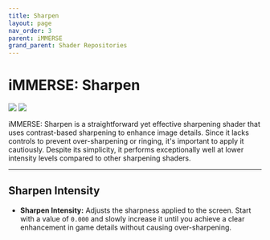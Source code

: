 ```yaml
---
title: Sharpen
layout: page
nav_order: 3
parent: iMMERSE
grand_parent: Shader Repositories
---
```


<!-- Calls the CSS for the script that runs the sliders on the page -->
<!-- Why this is required, I will never fucking know because I tried everything to possibly get it to work without needing it LMAO -->
<link rel="stylesheet" href="{{ '/assets/css/juxtapose.css' | relative_url }}">

# iMMERSE: Sharpen

<div class="juxtapose" data-mode="horizontal">
 <img src="../images/sharpen_header_off.webp" data-label="Disabled">
 <img src="../images/sharpen_header_on.webp" data-label="Enabled">
</div>

iMMERSE: Sharpen is a straightforward yet effective sharpening shader that uses contrast-based sharpening to enhance image details. Since it lacks controls to prevent over-sharpening or ringing, it's important to apply it cautiously. Despite its simplicity, it performs exceptionally well at lower intensity levels compared to other sharpening shaders.

---

## Sharpen Intensity

*  **Sharpen Intensity:** Adjusts the sharpness applied to the screen. Start with a value of `0.000` and slowly increase it until you achieve a clear enhancement in game details without causing over-sharpening.

<!-- Ending script that runs the sliders on the page -->
<script src="{{ '/assets/js/juxtapose.js' | relative_url }}"></script>
<script>
  document.addEventListener('DOMContentLoaded', function () {
    Juxtapose.make();
  });
</script>